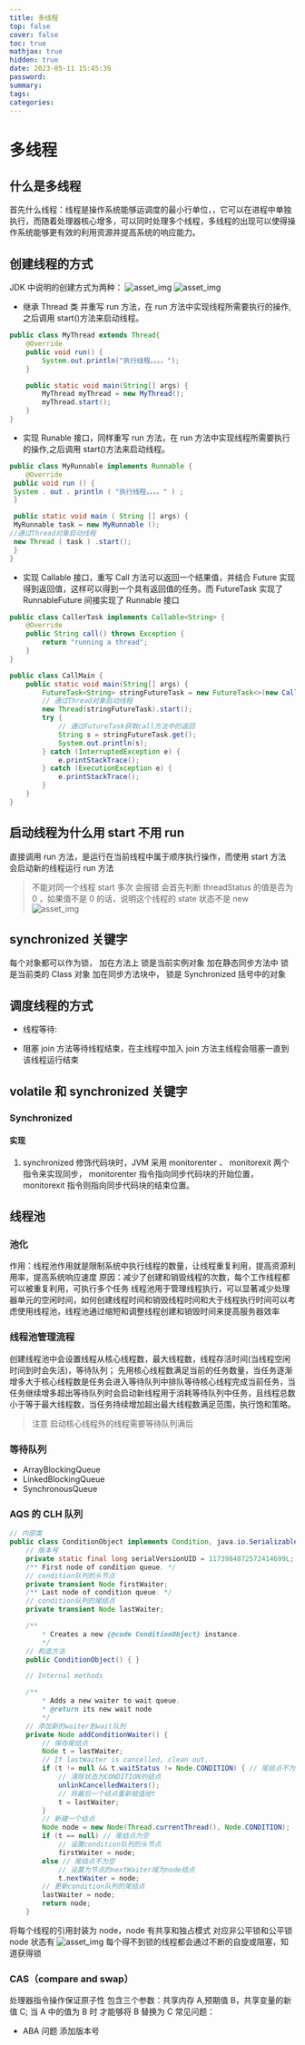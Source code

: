 ```yaml
---
title: 多线程
top: false
cover: false
toc: true
mathjax: true
hidden: true
date: 2023-05-11 15:45:39
password:
summary:
tags:
categories:
---
```


# 多线程

## 什么是多线程

首先什么线程：线程是操作系统能够运调度的最小行单位，，它可以在进程中单独执行，而随着处理器核心增多，可以同时处理多个线程，多线程的出现可以使得操作系统能够更有效的利用资源并提高系统的响应能力。

## 创建线程的方式

JDK 中说明的创建方式为两种：
![asset_img](多线程/2023-05-11-16-31-13.png)
![asset_img](多线程/2023-05-11-16-31-34.png)

- 继承 Thread 类 并重写 run 方法，在 run 方法中实现线程所需要执行的操作,之后调用 start()方法来启动线程。

```java
public class MyThread extends Thread{
    @Override
    public void run() {
        System.out.println("执行线程。。。。");
    }

    public static void main(String[] args) {
        MyThread myThread = new MyThread();
        myThread.start();
    }
}
```

- 实现 Runable 接口，同样重写 run 方法，在 run 方法中实现线程所需要执行的操作,之后调用 start()方法来启动线程。

```java
public class MyRunnable implements Runnable {
    @Override
 public void run () {
 System . out . println ( "执行线程。。。。" ) ;
 }

 public static void main ( String [] args) {
 MyRunnable task = new MyRunnable ();
//通过Thread对象启动线程
 new Thread ( task ) .start();
 }
}
```

- 实现 Callable 接口，重写 Call 方法可以返回一个结果值，并结合 Future 实现得到返回值，这样可以得到一个具有返回值的任务。而 FutureTask 实现了 RunnableFuture 间接实现了 Runnable 接口

```java
public class CallerTask implements Callable<String> {
    @Override
    public String call() throws Exception {
        return "running a thread";
    }
}

public class CallMain {
    public static void main(String[] args) {
        FutureTask<String> stringFutureTask = new FutureTask<>(new CallerTask());
        // 通过Thread对象启动线程
        new Thread(stringFutureTask).start();
        try {
            // 通过FutureTask获取call方法中的返回
            String s = stringFutureTask.get();
            System.out.println(s);
        } catch (InterruptedException e) {
            e.printStackTrace();
        } catch (ExecutionException e) {
            e.printStackTrace();
        }
    }
}

```

## 启动线程为什么用 start 不用 run

直接调用 run 方法，是运行在当前线程中属于顺序执行操作，而使用 start 方法
会启动新的线程运行 run 方法

> 不能对同一个线程 start 多次 会报错 会首先判断 threadStatus 的值是否为 0 ，如果值不是 0 的话，说明这个线程的 state 状态不是 new
> ![asset_img](多线程/2023-05-13-16-14-13.png)

## synchronized 关键字

每个对象都可以作为锁，
加在方法上 锁是当前实例对象
加在静态同步方法中 锁是当前类的 Class 对象
加在同步方法块中， 锁是 Synchronized 括号中的对象

## 调度线程的方式

- 线程等待:

- 阻塞
  join 方法等待线程结束，在主线程中加入 join 方法主线程会阻塞一直到该线程运行结束

## volatile 和 synchronized 关键字

### Synchronized

#### 实现

1. synchronized 修饰代码块时，JVM 采⽤ monitorenter 、 monitorexit 两个指令来实现同步， monitorenter 指令指向同步代码块的开始位置， monitorexit 指令则指向同步代码块的结束位置。

## 线程池

### 池化

作用：线程池作用就是限制系统中执行线程的数量，让线程重复利用，提高资源利用率，提高系统响应速度
原因：减少了创建和销毁线程的次数，每个工作线程都可以被重复利用，可执行多个任务
线程池用于管理线程执行，可以显著减少处理器单元的空闲时间，如何创建线程时间和销毁线程时间和大于线程执行时间可以考虑使用线程池，线程池通过缩短和调整线程创建和销毁时间来提高服务器效率

### 线程池管理流程

创建线程池中会设置线程从核心线程数，最大线程数，线程存活时间(当线程空闲时间到时会失活)，等待队列；
先用核心线程数满足当前的任务数量，当任务逐渐增多大于核心线程数是任务会进入等待队列中排队等待核心线程完成当前任务，当任务继续增多超出等待队列时会启动新线程用于消耗等待队列中任务，且线程总数小于等于最大线程数，当任务持续增加超出最大线程数满足范围，执行饱和策略。

> 注意 启动核心线程外的线程需要等待队列满后

### 等待队列

- ArrayBlockingQueue
- LinkedBlockingQueue
- SynchronousQueue

### AQS 的 CLH 队列

```java
// 内部类
public class ConditionObject implements Condition, java.io.Serializable {
    // 版本号
    private static final long serialVersionUID = 1173984872572414699L;
    /** First node of condition queue. */
    // condition队列的头节点
    private transient Node firstWaiter;
    /** Last node of condition queue. */
    // condition队列的尾结点
    private transient Node lastWaiter;

    /**
        * Creates a new {@code ConditionObject} instance.
        */
    // 构造方法
    public ConditionObject() { }

    // Internal methods

    /**
        * Adds a new waiter to wait queue.
        * @return its new wait node
        */
    // 添加新的waiter到wait队列
    private Node addConditionWaiter() {
        // 保存尾结点
        Node t = lastWaiter;
        // If lastWaiter is cancelled, clean out.
        if (t != null && t.waitStatus != Node.CONDITION) { // 尾结点不为空，并且尾结点的状态不为CONDITION
            // 清除状态为CONDITION的结点
            unlinkCancelledWaiters();
            // 将最后一个结点重新赋值给t
            t = lastWaiter;
        }
        // 新建一个结点
        Node node = new Node(Thread.currentThread(), Node.CONDITION);
        if (t == null) // 尾结点为空
            // 设置condition队列的头节点
            firstWaiter = node;
        else // 尾结点不为空
            // 设置为节点的nextWaiter域为node结点
            t.nextWaiter = node;
        // 更新condition队列的尾结点
        lastWaiter = node;
        return node;
    }
```

将每个线程的引用封装为 node，node 有共享和独占模式 对应非公平锁和公平锁 node 状态有
![asset_img](多线程/2023-06-14-15-00-01.png)
每个得不到锁的线程都会通过不断的自旋或阻塞，知道获得锁

### CAS（compare and swap）

处理器指令操作保证原子性
包含三个参数：共享内存 A,预期值 B，共享变量的新值 C;
当 A 中的值为 B 时 才能够将 B 替换为 C
常见问题：

- ABA 问题 添加版本号
